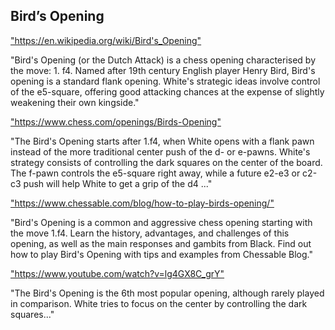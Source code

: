 <h2>Bird’s Opening</h2>
<p><a href="https://en.wikipedia.org/wiki/Bird's_Opening">"https://en.wikipedia.org/wiki/Bird's_Opening"</a></p>

<p>"Bird's Opening (or the Dutch Attack) is a chess opening characterised by the move: 1. f4. Named after 19th century English player Henry Bird, Bird's opening is a standard flank opening. White's strategic ideas involve control of the e5-square, offering good attacking chances at the expense of slightly weakening their own kingside." </p>

<p><a href="https://www.chess.com/openings/Birds-Opening">"https://www.chess.com/openings/Birds-Opening"</a></p>

<p>"The Bird's Opening starts after 1.f4, when White opens with a flank pawn instead of the more traditional center push of the d- or e-pawns. White's strategy consists of controlling the dark squares on the center of the board. The f-pawn controls the e5-square right away, while a future e2-e3 or c2-c3 push will help White to get a grip of the d4 ..." </p>

<p><a href="https://www.chessable.com/blog/how-to-play-birds-opening/">"https://www.chessable.com/blog/how-to-play-birds-opening/"</a></p>

<p>"Bird's Opening is a common and aggressive chess opening starting with the move 1.f4. Learn the history, advantages, and challenges of this opening, as well as the main responses and gambits from Black. Find out how to play Bird's Opening with tips and examples from Chessable Blog." </p>

<p><a href="https://www.youtube.com/watch?v=lg4GX8C_grY">"https://www.youtube.com/watch?v=lg4GX8C_grY"</a></p>

<p>"The Bird's Opening is the 6th most popular opening, although rarely played in comparison. White tries to focus on the center by controlling the dark squares..." </p>

